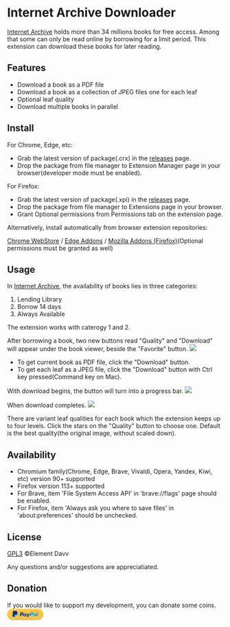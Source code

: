 # Internet Archive Downloader

[Internet Archive](https://archive.org) holds more than 34 millions books for free access. Among that some can only be read online by borrowing for a limit period. This extension can download these books for later reading.

## Features
* Download a book as a PDF file
* Download a book as a collection of JPEG files one for each leaf
* Optional leaf quality
* Download multiple books in parallel

## Install
For Chrome, Edge, etc:
* Grab the latest version of package(.crx) in the [releases](https://github.com/elementdavv/internet_archive_downloader/releases) page.
* Drop the package from file manager to Extension Manager page in your browser(developer mode must be enabled).

For Firefox:
* Grab the latest version of package(.xpi) in the [releases](https://github.com/elementdavv/internet_archive_downloader/releases) page.
* Drop the package from file manager to Extensions page in your browser.
* Grant Optional permissions from Permissions tab on the extension page.

Alternatively, install automatically from browser extension repositories:

[Chrome WebStore](https://chrome.google.com/webstore/detail/internet-archive-download/keimonnoakgkpnifppoomfdlkadghkjb) / [Edge Addons](https://microsoftedge.microsoft.com/addons/detail/internet-archive-download/cnpoedgimjaecinmgfnfhfmcpcngeeje) / [Mozilla Addons (Firefox)](https://addons.mozilla.org/en-US/firefox/addon/internet_archive_downloader/)(Optional permissions must be granted as well)

## Usage
In [Internet Archive](https://archive.org), the availability of books lies in three categories:
1) Lending Library
2) Borrow 14 days
3) Always Available

The extension works with caterogy 1 and 2.

After borrowing a book, two new buttons read "Quality" and "Download" will appear under the book viewer, beside the "Favorite" button. 
<image src="resources/borrow.png">

* To get current book as PDF file, click the "Download" button.
* To get each leaf as a JPEG file, click the "Download" button with Ctrl key pressed(Command key on Mac).

With download begins, the button will turn into a progress bar.
<image src="resources/download.png">

When download completes.
<image src="resources/complete.png">

There are variant leaf qualities for each book which the extension keeps up to four levels. Click the stars on the "Quality" button to choose one. Default is the best quality(the original image, without scaled down).

## Availability
* Chromium family(Chrome, Edge, Brave, Vivaldi, Opera, Yandex, Kiwi, etc) version 90+ supported
* Firefox version 113+ supported
* For Brave, item 'File System Access API' in 'brave://flags' page should be enabled.
* For Firefox, item 'Always ask you where to save files' in 'about:preferences' should be unchecked.

## License
[GPL3](LICENSE) ©Element Davv

Any questions and/or suggestions are appreciatiated.

## Donation
If you would like to support my development, you can donate some coins. [![donate](resources/pp-logo.png)](https://paypal.me/timelegend)
